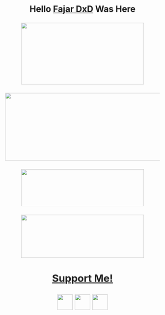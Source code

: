 </p>
<h1 align="center">
  <b>Hello <b> <a href="https://www.facebook.com/FajarDxD" target="blank">Fajar DxD</a> Was Here

<p align="center">
  <img width="400" height="200" src=https://user-images.githubusercontent.com/89444198/133989892-9224c67d-c59b-4327-9e7c-7f1c56fe07ef.jpg

</h1>
<p align="center">
  <img width="600" height="220" src="https://github-readme-stats.vercel.app/api?username=fajarxd&show_icons=true&theme=chartreuse-dark&locale=id">
</p>
<p align="center">
  <img width="400" height="120" src="https://github-readme-stats.vercel.app/api/top-langs/?username=fajarxd&layout=compact&theme=chartreuse-dark">
</p>
<p align="center">
  <a href="https://github.com/fajarxd/wmbf"><img width="400" height="140" src="https://github-readme-stats.vercel.app/api/pin/?username=fajarxd&repo=wmbf&theme=chartreuse-dark"></a></p>
<h3 align="center">
  <a href="https://saweria.co/fajarxd" target="blank">Support Me!</a>
</h3>
<p align="center">
  <a href="https://www.github.com/fajarxd"><img width="50" height="50" src="https://camo.githubusercontent.com/b079fe922f00c4b86f1b724fbc2e8141c468794ce8adbc9b7456e5e1ad09c622/68747470733a2f2f6564656e742e6769746875622e696f2f537570657254696e7949636f6e732f696d616765732f7376672f6769746875622e737667"></a>
  <a href="https://www.facebook.com/FajarDxD"><img width="50" height="50" src="https://camo.githubusercontent.com/8f245234577766478eaf3ee72b0615e99bb9ef3eaa56e1c37f75692811181d5c/68747470733a2f2f6564656e742e6769746875622e696f2f537570657254696e7949636f6e732f696d616765732f7376672f66616365626f6f6b2e737667"></a>
  <a href="https://www.instagram.com/ajayxd__"><img width="50" height="50" src="https://camo.githubusercontent.com/c9dacf0f25a1489fdbc6c0d2b41cda58b77fa210a13a886d6f99e027adfbd358/68747470733a2f2f6564656e742e6769746875622e696f2f537570657254696e7949636f6e732f696d616765732f7376672f696e7374616772616d2e737667"></a>
</p>

<!--
**fajarxd/fajarxd** is a ✨ _special_ ✨ repository because its `README.md` (this file) appears on your GitHub profile.

Here are some ideas to get you started:

- 🔭 I’m currently working on ...
- 🌱 I’m currently learning ...
- 👯 I’m looking to collaborate on ...
- 🤔 I’m looking for help with ...
- 💬 Ask me about ...
- 📫 How to reach me: ...
- 😄 Pronouns: ...
- ⚡ Fun fact: ...
-->
